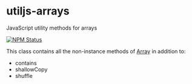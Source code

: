 # utiljs-arrays

JavaScript utility methods for arrays

<p>
  <a href="https://www.npmjs.com/package/utiljs-arrays"><img alt="NPM Status" src="https://img.shields.io/npm/v/utiljs-arrays.svg?style=flat"></a>
</p>

This class contains all the non-instance methods of [Array](https://developer.mozilla.org/en-US/docs/Web/JavaScript/Reference/Global_Objects/Array) in addition to:

- contains
- shallowCopy
- shuffle
